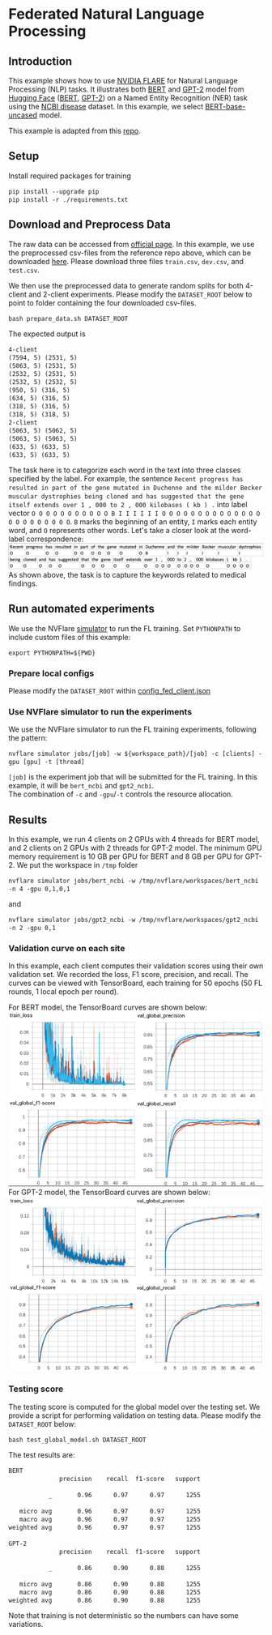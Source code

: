 # Federated Natural Language Processing

## Introduction 
This example shows how to use [NVIDIA FLARE](https://nvidia.github.io/NVFlare) for Natural Language Processing (NLP) tasks.
It illustrates both [BERT](https://github.com/google-research/bert) and [GPT-2](https://github.com/openai/gpt-2) model from [Hugging Face](https://huggingface.co/) ([BERT](https://huggingface.co/bert-base-uncased), [GPT-2](https://huggingface.co/gpt2)) on a Named Entity Recognition (NER) task using the [NCBI disease](https://pubmed.ncbi.nlm.nih.gov/24393765/) dataset. 
In this example, we select [BERT-base-uncased](https://huggingface.co/bert-base-uncased) model. 

This example is adapted from this [repo](https://github.com/PL97/federated-multi-modality-learning/). 

## Setup
Install required packages for training
```
pip install --upgrade pip
pip install -r ./requirements.txt
```

## Download and Preprocess Data 

The raw data can be accessed from [official page](https://www.ncbi.nlm.nih.gov/CBBresearch/Dogan/DISEASE/). 
In this example, we use the preprocessed csv-files from the reference repo above, which can be downloaded [here](https://drive.google.com/drive/folders/13wROtEAnMgWpLMIGHB5CY1BQ1Xe2XqhG). Please download three files `train.csv`, `dev.csv`, and `test.csv`.

We then use the preprocessed data to generate random splits for both 4-client and 2-client experiments. 
Please modify the `DATASET_ROOT` below to point to folder containing the four downloaded csv-files.
```commandline
bash prepare_data.sh DATASET_ROOT
```
The expected output is
```
4-client
(7594, 5) (2531, 5)
(5063, 5) (2531, 5)
(2532, 5) (2531, 5)
(2532, 5) (2532, 5)
(950, 5) (316, 5)
(634, 5) (316, 5)
(318, 5) (316, 5)
(318, 5) (318, 5)
2-client
(5063, 5) (5062, 5)
(5063, 5) (5063, 5)
(633, 5) (633, 5)
(633, 5) (633, 5)
```
The task here is to categorize each word in the text into three classes specified by the label. For example, the sentence 
`Recent progress has resulted in part of the gene mutated in Duchenne and the milder Becker muscular dystrophies being cloned and has suggested that the gene itself extends over 1 , 000 to 2 , 000 kilobases ( kb ) .` into label vector `O O O O O O O O O O O B I I I I I I O O O O O O O O O O O O O O O O O O O O O O O`. `B` marks the beginning of an entity, `I` marks each entity word, and `O` represents other words.
Let's take a closer look at the word-label correspondence:
![data sample](./figs/sample.png)
As shown above, the task is to capture the keywords related to medical findings.

## Run automated experiments
We use the NVFlare [simulator](https://nvflare.readthedocs.io/en/latest/user_guide/fl_simulator.html) to run the FL training.
Set `PYTHONPATH` to include custom files of this example:
```
export PYTHONPATH=${PWD}
```
### Prepare local configs
Please modify the `DATASET_ROOT` within [config_fed_client.json](./jobs/bert_ncbi/app/config/config_fed_client.json)
### Use NVFlare simulator to run the experiments
We use the NVFlare simulator to run the FL training experiments, following the pattern:
```
nvflare simulator jobs/[job] -w ${workspace_path}/[job] -c [clients] -gpu [gpu] -t [thread]
```
`[job]` is the experiment job that will be submitted for the FL training. 
In this example, it will be `bert_ncbi` and `gpt2_ncbi`.  
The combination of `-c` and `-gpu`/`-t` controls the resource allocation. 

## Results
In this example, we run 4 clients on 2 GPUs with 4 threads for BERT model, and 2 clients on 2 GPUs with 2 threads for GPT-2 model. The minimum GPU memory requirement is 10 GB per GPU for BERT and 8 GB per GPU for GPT-2. We put the workspace in `/tmp` folder
```
nvflare simulator jobs/bert_ncbi -w /tmp/nvflare/workspaces/bert_ncbi -n 4 -gpu 0,1,0,1
```
and 
```
nvflare simulator jobs/gpt2_ncbi -w /tmp/nvflare/workspaces/gpt2_ncbi -n 2 -gpu 0,1
```

### Validation curve on each site
In this example, each client computes their validation scores using their own
validation set. We recorded the loss, F1 score, precision, and recall. 
The curves can be viewed with TensorBoard, each training for 50 epochs (50 FL rounds, 1 local epoch per round).

For BERT model, the TensorBoard curves are shown below:
![All training curve](./figs/training_bert.png)
For GPT-2 model, the TensorBoard curves are shown below:
![All training curve](./figs/training_gpt2.png)

### Testing score
The testing score is computed for the global model over the testing set.
We provide a script for performing validation on testing data. 
Please modify the `DATASET_ROOT` below:
```
bash test_global_model.sh DATASET_ROOT
```
The test results are:
```
BERT
              precision    recall  f1-score   support

           _       0.96      0.97      0.97      1255

   micro avg       0.96      0.97      0.97      1255
   macro avg       0.96      0.97      0.97      1255
weighted avg       0.96      0.97      0.97      1255

GPT-2
              precision    recall  f1-score   support

           _       0.86      0.90      0.88      1255

   micro avg       0.86      0.90      0.88      1255
   macro avg       0.86      0.90      0.88      1255
weighted avg       0.86      0.90      0.88      1255

```
Note that training is not deterministic so the numbers can have some variations.

